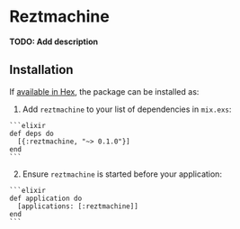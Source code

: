 # Reztmachine

**TODO: Add description**

## Installation

If [available in Hex](https://hex.pm/docs/publish), the package can be installed as:

  1. Add `reztmachine` to your list of dependencies in `mix.exs`:

    ```elixir
    def deps do
      [{:reztmachine, "~> 0.1.0"}]
    end
    ```

  2. Ensure `reztmachine` is started before your application:

    ```elixir
    def application do
      [applications: [:reztmachine]]
    end
    ```

